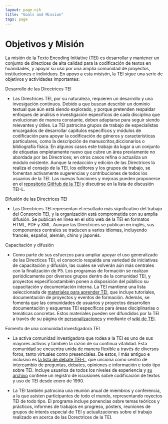 ```yaml
---
layout: page.njk
title: "Goals and Mission"
tags: page
---
```

# Objetivos y Misión 



 La misión de la Texto Encoding Initiative (TEI) es desarrollar y mantener un conjunto de directices de alta calidad 
 para la codificación de textos en huanidades, y apoyar su uso por una amplia comunidad de proyectos, instituciones e individuos. En apoyo a esta 
 misisón, la TEI sigue una serie de objetivos y actividades importantes:
 
 Desarrollo de las Directrices TEI
* Las Directrices TEI, por su naturaleza, requieren un desarrollo y una 
 invesigación continuos. Debido a que buscan describir un dominio textual 
 que aún está siendo explorado, y porque pretenden respaldar 
 enfoques de análisis e investigación específicos de cada disciplina que
  evolucionan de manera constante, deben adaptarse para seguir siendo relevantes 
 y útiles. La TEI patrocina grupos de trabajo de especialistas 
 encargados de desarrollar capítulos específicos y módulos de codificación para 
 apoyar la codificación de géneros y características particulares, como la 
 descripción de manuscritos,diccionarios o bibliografía 
 física. En algunos casos este trabajo da lugar a un conjunto de etiquetas 
 ompletamente nuevo que cubre un área previamente no abordada por las 
 Directrices; en otros casos refina o actualiza un módulo 
 existente. Aunque la redacción y edición de las Directrices la realiza el consejo 
 de la TEI, los editores y los grupos de trabajo, se fomentan activamente 
 sugerencias y contribuciones de todos los usuarios de 
 la TEI. Las nuevas funciones y mejoras pueden proponerse 
 en el [repositorio GitHub de la TEI](https://github.com/TEIC/TEI/) 
 y discutirse en la lista de discusión TEI-L.


Difusión de las Directrices TEI
* Las Directrices TEI representan el resultado más significativo
 del trabajo del Consorcio TEI, y la organización está comprometida 
 con su amplia difusión. Se publican en línea en el sitio web de la 
 TEI en formatos HTML, PDF y XML. Aunque las Directrices se publican 
 en inglés, sus componentes centrales se traducen a varios idiomas, 
 incluyendo francés, español, alemán, chino y japonés.

Capacitación y difusión
* Como parte de sus esfuerzos para ampliar  apoyar el uso generalizado de las Directices TEI,
 el consorcio respalda una variedad de iniciativas de capacitación y difusión, las cuales
 se volverán aún más centrales con la finalización de P5. Los programas de formación se 
 realizan periódicamente por diversos grupos dentro de la comunidad TEI, y proyectos 
 específicostambién ponen a disposición del públlico su capacitación y documentación 
 interna. La TEI mantiene una lista seleccionada de [materiales para aprender TEI](../../Support/Learn/),
 que incluye tutoriales, documentación de proyectos y eventos de formación. Además, se 
 fomenta que las comunidades de usuarios y proyectos desarrollen documentación y 
 esquemas TEI específicos para áreas disciplinarias o temáticas concretas. Estos 
 materiales pueden ser difundidos por la TEI a través de su página de [personalizaciones](../../Support/Learn/) y mediante el [wiki de TEI](https://wiki.tei-c.org/).

Fomento de una comunidad investigadora TEI
* La activa comunidad investigadora que rodea a la TEI es uno de sus mayores activos
 y también la razón de su continua vitalidad. Esta comunidad se encuentra unida de 
 manera flexible a través de diversos foros, tanto virtuales como presenciales. De estos,
 l más antiguo e inclusivo es [la lista de debate TEI-L](../../Support/), que 
 unciona como centro de intercambio de preguntas, debates, opiniones e información 
 e todo tipo sobre TEI. Incluye usuarios de todos los niveles de experiencia y 
[su archivo](https://lists.psu.edu/cgi-bin/wa?A0=TEI-L) contiene un registro de 
 iscusiones sobre codificación de textos y uso de TEI desde enero de 1990.

* La TEI también patrocina una reunión anual de miembros y conferencia, a la que 
 asisten participantes de todo el mundo, representando royectos TEI de todo tipo. El
 programa incluye ponencias osbre temas teóricos y prácticos, informes de trabajos 
 en progreso, pósters, reuniones de grupos de interés especial de TEI y actualizaciones
 sobre el trabajo realizado en acerca de las Dorectrices de la TEI.


  
